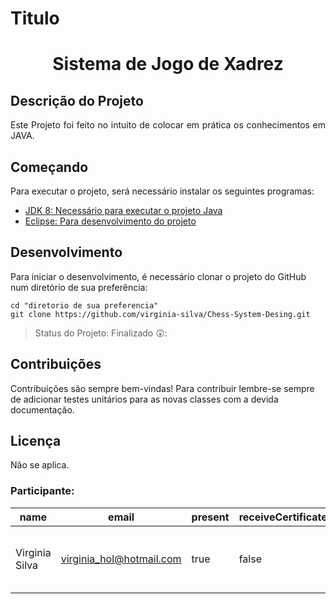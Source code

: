 # Titulo 
<h1 align="center"> Sistema de Jogo de Xadrez </h1>

## Descrição do Projeto
<p align="justify"> Este Projeto foi feito no intuito de colocar em prática os conhecimentos em JAVA. </p>

## Começando

Para executar o projeto, será necessário instalar os seguintes programas:

- [JDK 8: Necessário para executar o projeto Java](http://www.oracle.com/technetwork/java/javase/downloads/jdk10-downloads-4416644.html)
- [Eclipse: Para desenvolvimento do projeto](http://www.eclipse.org/downloads/packages/eclipse-ide-java-ee-developers/oxygen3a)

## Desenvolvimento

Para iniciar o desenvolvimento, é necessário clonar o projeto do GitHub num diretório de sua preferência:

```shell
cd "diretorio de sua preferencia"
git clone https://github.com/virginia-silva/Chess-System-Desing.git
```
> Status do Projeto: Finalizado 😲:

## Contribuições

Contribuições são sempre bem-vindas! Para contribuir lembre-se sempre de adicionar testes unitários para as novas classes com a devida documentação.

## Licença

Não se aplica.

### Participante: 
|name|email|present|receiveCertificate|course|
| -------- | -------- | -------- |-------- | -------- |
|Virginia Silva|virginia_hol@hotmail.com|true|false|Curso de JAVA -  Nélio Alves|


